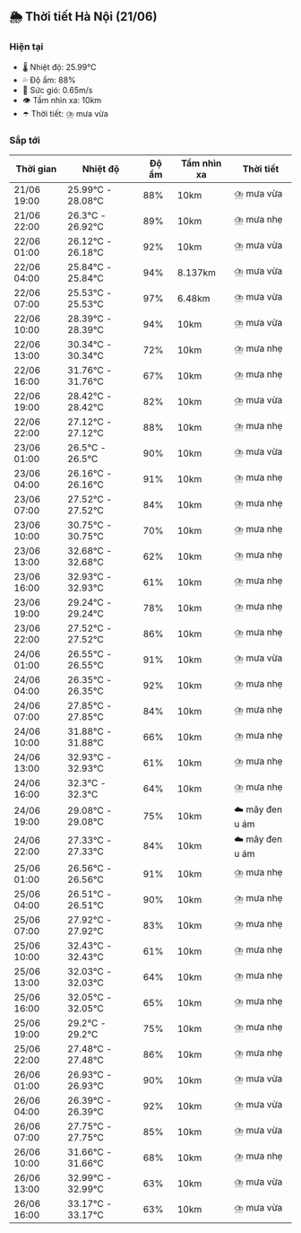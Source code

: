 ## 🌦️ Thời tiết Hà Nội (21/06)

### Hiện tại

- 🌡️ Nhiệt độ: 25.99℃
- 💦 Độ ẩm: 88%
- 💨 Sức gió: 0.65m/s
- 👁️ Tầm nhìn xa: 10km
- ☂️ Thời tiết: ⛈️ mưa vừa

### Sắp tới

| Thời gian | Nhiệt độ | Độ ẩm | Tầm nhìn xa | Thời tiết |
| --- | --- | --- | --- | --- |
| 21/06 19:00 | 25.99℃ - 28.08℃ | 88% | 10km | ⛈️ mưa vừa |
| 21/06 22:00 | 26.3℃ - 26.92℃ | 89% | 10km | ⛈️ mưa nhẹ |
| 22/06 01:00 | 26.12℃ - 26.18℃ | 92% | 10km | ⛈️ mưa vừa |
| 22/06 04:00 | 25.84℃ - 25.84℃ | 94% | 8.137km | ⛈️ mưa vừa |
| 22/06 07:00 | 25.53℃ - 25.53℃ | 97% | 6.48km | ⛈️ mưa vừa |
| 22/06 10:00 | 28.39℃ - 28.39℃ | 94% | 10km | ⛈️ mưa vừa |
| 22/06 13:00 | 30.34℃ - 30.34℃ | 72% | 10km | ⛈️ mưa nhẹ |
| 22/06 16:00 | 31.76℃ - 31.76℃ | 67% | 10km | ⛈️ mưa nhẹ |
| 22/06 19:00 | 28.42℃ - 28.42℃ | 82% | 10km | ⛈️ mưa vừa |
| 22/06 22:00 | 27.12℃ - 27.12℃ | 88% | 10km | ⛈️ mưa nhẹ |
| 23/06 01:00 | 26.5℃ - 26.5℃ | 90% | 10km | ⛈️ mưa vừa |
| 23/06 04:00 | 26.16℃ - 26.16℃ | 91% | 10km | ⛈️ mưa nhẹ |
| 23/06 07:00 | 27.52℃ - 27.52℃ | 84% | 10km | ⛈️ mưa nhẹ |
| 23/06 10:00 | 30.75℃ - 30.75℃ | 70% | 10km | ⛈️ mưa nhẹ |
| 23/06 13:00 | 32.68℃ - 32.68℃ | 62% | 10km | ⛈️ mưa nhẹ |
| 23/06 16:00 | 32.93℃ - 32.93℃ | 61% | 10km | ⛈️ mưa nhẹ |
| 23/06 19:00 | 29.24℃ - 29.24℃ | 78% | 10km | ⛈️ mưa nhẹ |
| 23/06 22:00 | 27.52℃ - 27.52℃ | 86% | 10km | ⛈️ mưa nhẹ |
| 24/06 01:00 | 26.55℃ - 26.55℃ | 91% | 10km | ⛈️ mưa vừa |
| 24/06 04:00 | 26.35℃ - 26.35℃ | 92% | 10km | ⛈️ mưa nhẹ |
| 24/06 07:00 | 27.85℃ - 27.85℃ | 84% | 10km | ⛈️ mưa nhẹ |
| 24/06 10:00 | 31.88℃ - 31.88℃ | 66% | 10km | ⛈️ mưa nhẹ |
| 24/06 13:00 | 32.93℃ - 32.93℃ | 61% | 10km | ⛈️ mưa nhẹ |
| 24/06 16:00 | 32.3℃ - 32.3℃ | 64% | 10km | ⛈️ mưa nhẹ |
| 24/06 19:00 | 29.08℃ - 29.08℃ | 75% | 10km | ☁️ mây đen u ám |
| 24/06 22:00 | 27.33℃ - 27.33℃ | 84% | 10km | ☁️ mây đen u ám |
| 25/06 01:00 | 26.56℃ - 26.56℃ | 91% | 10km | ⛈️ mưa nhẹ |
| 25/06 04:00 | 26.51℃ - 26.51℃ | 90% | 10km | ⛈️ mưa nhẹ |
| 25/06 07:00 | 27.92℃ - 27.92℃ | 83% | 10km | ⛈️ mưa nhẹ |
| 25/06 10:00 | 32.43℃ - 32.43℃ | 61% | 10km | ⛈️ mưa nhẹ |
| 25/06 13:00 | 32.03℃ - 32.03℃ | 64% | 10km | ⛈️ mưa nhẹ |
| 25/06 16:00 | 32.05℃ - 32.05℃ | 65% | 10km | ⛈️ mưa nhẹ |
| 25/06 19:00 | 29.2℃ - 29.2℃ | 75% | 10km | ⛈️ mưa nhẹ |
| 25/06 22:00 | 27.48℃ - 27.48℃ | 86% | 10km | ⛈️ mưa nhẹ |
| 26/06 01:00 | 26.93℃ - 26.93℃ | 90% | 10km | ⛈️ mưa vừa |
| 26/06 04:00 | 26.39℃ - 26.39℃ | 92% | 10km | ⛈️ mưa vừa |
| 26/06 07:00 | 27.75℃ - 27.75℃ | 85% | 10km | ⛈️ mưa vừa |
| 26/06 10:00 | 31.66℃ - 31.66℃ | 68% | 10km | ⛈️ mưa nhẹ |
| 26/06 13:00 | 32.99℃ - 32.99℃ | 63% | 10km | ⛈️ mưa vừa |
| 26/06 16:00 | 33.17℃ - 33.17℃ | 63% | 10km | ⛈️ mưa vừa |

